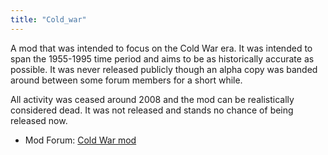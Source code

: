 ```yaml
---
title: "Cold_war"
---
```


A mod that was intended to focus on the Cold War era. It was intended to
span the 1955-1995 time period and aims to be as historically accurate
as possible. It was never released publicly though an alpha copy was
banded around between some forum members for a short while.

All activity was ceased around 2008 and the mod can be realistically
considered dead. It was not released and stands no chance of being
released now.

-   Mod Forum: [Cold War
    mod](https://forum.paradoxplaza.com/forum/index.php?forums/cold-war-mod.292/)
